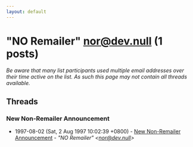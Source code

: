 ```yaml
---
layout: default
---
```


# "NO Remailer" <nor@dev.null> (1 posts)

_Be aware that many list participants used multiple email addresses over their time active on the list. As such this page may not contain all threads available._

## Threads

### New Non-Remailer Announcement
+ 1997-08-02 (Sat, 2 Aug 1997 10:02:39 +0800) - [New Non-Remailer Announcement](/archive/1997/08/07fb8b3fe99acee9492af01d35802e21d3db51397141758b7ffcd31c8f2cdfa4) - _"NO Remailer" \<nor@dev.null\>_

